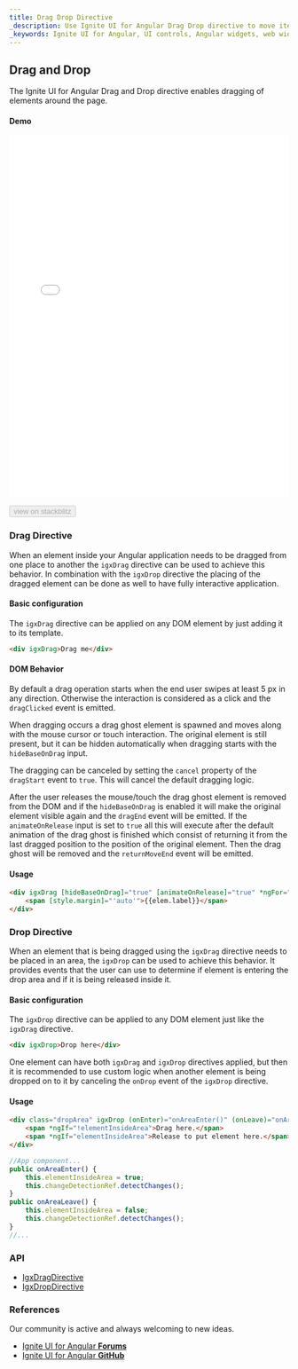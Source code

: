 ```yaml
---
title: Drag Drop Directive
_description: Use Ignite UI for Angular Drag Drop directive to move items from one place to another.
_keywords: Ignite UI for Angular, UI controls, Angular widgets, web widgets, UI widgets, Angular, Native Angular Components Suite, Native Angular Controls, Native Angular Components Library, Angular Drag Drop directive, Angular Drag Drop controls
---
```


## Drag and Drop
<p class="highlight">The Ignite UI for Angular Drag and Drop directive enables dragging of elements around the page.</p>
<div class="divider"></div>

#### Demo

<div class="sample-container loading" style="height:650px">
    <iframe id="drag-drop-sample-iframe" src='{environment:demosBaseUrl}/drag-drop-sample' width="100%" height="100%" seamless frameBorder="0" onload="onSampleIframeContentLoaded(this);"></iframe>
</div>
<br/>
<div>
<button data-localize="stackblitz" disabled class="stackblitz-btn" data-iframe-id="drag-drop-sample-iframe" data-demos-base-url="{environment:demosBaseUrl}">view on stackblitz</button>
</div>
<div class="divider--half"></div>

### Drag Directive

When an element inside your Angular application needs to be dragged from one place to another the `igxDrag` directive can be used to achieve this behavior. In combination with the `igxDrop` directive the placing of the dragged element can be done as well to have fully interactive application.

#### Basic configuration

The `igxDrag` directive can be applied on any DOM element by just adding it to its template.

```html
<div igxDrag>Drag me</div>
```

#### DOM Behavior

By default a drag operation starts when the end user swipes at least 5 px in any direction. Otherwise the interaction is considered as a click and the `dragClicked` event is emitted.

When dragging occurs a drag ghost element is spawned and moves along with the mouse cursor or touch interaction. The original element is still present, but it can be hidden automatically when dragging starts with the `hideBaseOnDrag` input.

The dragging can be canceled by setting the `cancel` property of the `dragStart` event to `true`. This will cancel the default dragging logic.

After the user releases the mouse/touch the drag ghost element is removed from the DOM and if the `hideBaseOnDrag` is enabled it will make the original element visible again and the `dragEnd` event will be emitted. If the `animateOnRelease` input is set to `true` all this will execute after the default animation of the drag ghost is finished which consist of returning it from the last dragged position to the position of the original element. Then the drag ghost will be removed and the `returnMoveEnd` event will be emitted.

#### Usage
```html
<div igxDrag [hideBaseOnDrag]="true" [animateOnRelease]="true" *ngFor="let elem of draggableElems" >
    <span [style.margin]="'auto'">{{elem.label}}</span>
</div>
```

### Drop Directive

When an element that is being dragged using the `igxDrag` directive needs to be placed in an area, the `igxDrop` can be used to achieve this behavior. It provides events that the user can use to determine if element is entering the drop area and if it is being released inside it.

#### Basic configuration
The `igxDrop` directive can be applied to any DOM element just like the `igxDrag` directive. 

````html
<div igxDrop>Drop here</div>
````
One element can have both `igxDrag` and `igxDrop` directives applied, but then it is recommended to use custom logic when another element is being dropped on to it by canceling the `onDrop` event of the `igxDrop` directive.

#### Usage
````html
<div class="dropArea" igxDrop (onEnter)="onAreaEnter()" (onLeave)="onAreaLeave()">
    <span *ngIf="!elementInsideArea">Drag here.</span>
    <span *ngIf="elementInsideArea">Release to put element here.</span>
</div>
````

````ts
//App component...
public onAreaEnter() {
    this.elementInsideArea = true;
    this.changeDetectionRef.detectChanges();
}
public onAreaLeave() {
    this.elementInsideArea = false;
    this.changeDetectionRef.detectChanges();
}
//...
````


### API
* [IgxDragDirective]({environment:angularApiUrl}/classes/igxdragdirective.html)
* [IgxDropDirective]({environment:angularApiUrl}/classes/igxdropdirective.html)

### References

<div class="divider--half"></div>
Our community is active and always welcoming to new ideas.

- [Ignite UI for Angular **Forums**](https://www.infragistics.com/community/forums/f/ignite-ui-for-angular)
- [Ignite UI for Angular **GitHub**](https://github.com/IgniteUI/igniteui-angular)
